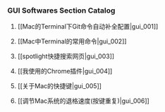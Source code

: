 ### GUI Softwares Section Catalog

1. [[Mac的Terminal下Git命令自动补全配置|gui_001]]

1. [[Mac中Terminal的常用命令|gui_002]]

1. [[spotlight快捷搜索网页|gui_003]]

1. [[我使用的Chrome插件|gui_004]]

1. [[关于Mac的快捷键|gui_005]]

1. [[调节Mac系统的退格速度(按键重复)|gui_006]]
